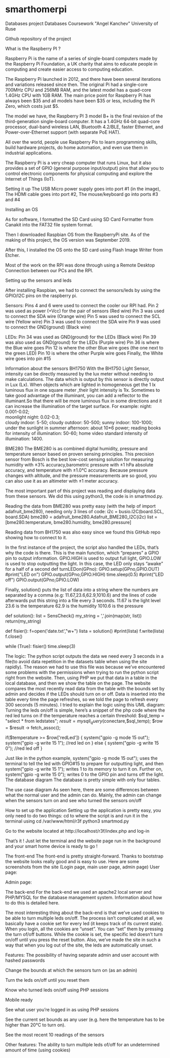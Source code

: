 # smarthomerpi
Databases project
Databases Coursework
"Angel Kanchev" University of Ruse

Github repository of the project



























What is the Raspberry PI ?

Raspberry Pi is the name of a series of single-board computers made by the Raspberry Pi Foundation, a UK charity that aims to educate people in computing and create easier access to computing education.

The Raspberry Pi launched in 2012, and there have been several iterations and variations released since then. The original Pi had a single-core 700MHz CPU and 256MB RAM, and the latest model has a quad-core 1.4GHz CPU with 1GB RAM. The main price point for Raspberry Pi has always been $35 and all models have been $35 or less, including the Pi Zero, which costs just $5.

The model we have, the Raspberry PI 3 model B+ is the final revision of the third-generation single-board computer. It has a 1.4GHz 64-bit quad-core processor, dual-band wireless LAN, Bluetooth 4.2/BLE, faster Ethernet, and Power-over-Ethernet support (with separate PoE HAT).

All over the world, people use Raspberry Pis to learn programming skills, build hardware projects, do home automation, and even use them in industrial applications.

The Raspberry Pi is a very cheap computer that runs Linux, but it also provides a set of GPIO (general purpose input/output) pins that allow you to control electronic components for physical computing and explore the Internet of Things (IoT).









Setting it up
The USB Micro power supply goes into port #1 (in the image),
The HDMI cable goes into port #2,
The mouse/keyboard go into ports #3 and #4

Installing an OS

As for software, I formatted the SD Card using SD Card Formatter from Canakit into the FAT32 file system format.

Then I downloaded Raspbian OS from the RaspberryPi site. As of the making of this project, the OS version was September 2019.

After this, I installed the OS onto the SD card using Flash Image Writer from Etcher.

Most of the work on the RPI was done through using a Remote Desktop Connection between our PCs and the RPI.




Setting up the sensors and leds

After installing Raspbian, we had to connect the sensors/leds by using the GPIO/I2C pins on the raspberry pi.

Sensors:
Pins 4 and 6 were used to connect the cooler our RPI had.
Pin 2 was used as power (+Vcc) for the  pair of sensors
(Red wire)
Pin 3 was used to connect the SDA wire
(Orange wire)
Pin 5 was used to connect the SCL wire
(Yellow wire)
Pin 3 was used to connect the SDA wire
Pin 9 was used to connect the GND(ground)
(Black wire)

LEDs:
Pin 34 was used as GND(ground) for the LEDs
(Black wire)
Pin 39 was also used as GND(ground) for the LEDs
(Purple wire)
Pin 36 is where the Blue wire goes
Pin 12 is where the other Blue wire goes (the one next to the green LED)
Pin 10 is where the other Purple wire goes
Finally, the White wire goes into pin #15


Information about the sensors
BH1750
With the BH1750 Light Sensor, intensity can be directly measured by the lux meter without needing to make calculations. The data which is output by this sensor is directly output in Lux (Lx). When objects which are lighted in homogeneous get the 1 lx luminous flux in one square      meter ,their light intensity is 1lx. Sometimes to take good advantage of the illuminant, you can add a reflector to the illuminant.So that there will be more luminous flux in some directions and it can increase the illumination of the target surface. 
For example:
night: 0.001-0.02;  
moonlight night: 0.02-0.3;  
cloudy indoor: 5-50;
cloudy outdoor: 50-500;
sunny indoor: 100-1000;
under the sunlight in summer afternoon: about 10*6 power; 
reading books for intensity of illumination: 50-60;
home video standard intensity of illumination: 1400.

BME280
The BME280 is as combined digital humidity, pressure and temperature sensor based on proven sensing principles. This precision sensor from Bosch is the best low-cost sensing solution for measuring humidity     with ±3% accuracy,barometric pressure with ±1 hPa absolute accuracy, and temperature with ±1.0°C accuracy. Because pressure changes with altitude, and the pressure measurements are so good, you can also use it as an altimeter with  ±1 meter accuracy.

The most important part of this project was reading and displaying data from these sensors. We did this using python3, the code is in smartmod.py.


Reading the data from BME280 was pretty easy (with the help of import adafruit_bme280), needing only 3 lines of code:
    i2c = busio.I2C(board.SCL, board.SDA)
    bme280 = adafruit_bme280.Adafruit_BME280_I2C(i2c)
    list = [bme280.temperature, bme280.humidity,   bme280.pressure]

Reading data from BH1750 was also easy since we found this GitHub repo showing how to connect to it.

In the first instance of the project, the script also handled the LEDs, that’s why the code is there. 
This is the main function, which “prepares” a GPIO pin to output information. GPIO.HIGH is used to output full light, GPIO.LOW is used to stop outputting the light. In this case, the LED only stays “awake” for a half of a second
def turnLEDon(GPno):
    GPIO.setup(GPno,GPIO.OUT)
    #print("LED on")
    GPIO.output(GPno,GPIO.HIGH)
    time.sleep(0.5)
    #print("LED off")
    GPIO.output(GPno,GPIO.LOW)

Finally, solution() puts the list of data into a string where the numbers are separated by a comma (e.g: 11.67,23.6,62.9,1010.6) and the lines of code afterwards put this string into a file every 3 seconds.
11.67 is the light level
23.6 is the temperature
62.9 is the humidity
1010.6 is the pressure




def solution():
    list = SensCheck()
    my_string = ','.join(map(str, list))
    return(my_string)

def fisier():
    f=open('date.txt',"w+")
    lista = solution()
    #print(lista)
    f.write(lista)
    f.close()
 
while (True):
    fisier()
    time.sleep(3)



The logic:
The python script outputs the data we need every 3 seconds in a file(to avoid data repetition in the datasets table when using the site rapidly).
The reason we had to use this file was because we’ve encountered some problems with the permissions when trying to run the python script right from the website.
 Then, using PHP we put that data in a table in the local database, and then we show the table on the page.
The website compares the most recently read data from the table with the bounds set by admin and decides if the LEDs should turn on or off.
Data is inserted into the table every time the page refreshes, so we told the page to refresh every 300 seconds (5 minutes).
I tried to explain the logic using this UML diagram:
Turning the leds on/off is simple, here’s a snippet of the php code where the red led turns on if the temperature reaches a certain threshold:
$sql_temp = "select * from ledstates";
$result = mysqli_query($conectare,$sql_temp);
$row = $result -> fetch_assoc();

if($temperature >= $row['redLed'])
{
	system("gpio -g mode 15 out");
   system("gpio -g write 15 1"); //red led on
}
else
{
         system("gpio -g write 15 0"); //red led off
}

Just like in the python example, system("gpio -g mode 15 out"); uses the terminal to tell the led with GPIO#15 to prepare for outputting light, and then system("gpio -g write 15 1"); writes 1 to its memory to turn it on.
Further on, system("gpio -g write 15 0"); writes 0 to the GPIO pin and turns off the light.
The database diagram
The database is pretty simple with only four tables.





The use case diagram
As seen here, there are some differences between what the normal user and the admin can do.
Mainly, the admin can change when the sensors turn on and see who turned the sensors on/off











How to set up the application
Setting up the application is pretty easy, you only need to do two things:
cd to where the script is and run it in the terminal using 
cd  /var/www/html/r3f
python3 smartmod.py

Go to the website located at
http://localhost/r3f/index.php
and log-in

That’s it ! Just let the terminal and the website page run in the background and your smart home device is ready to go !

The front-end
The front-end is pretty straight-forward. Thanks to bootstrap the website looks really good and is easy to use.
Here are some screenshots from the site (Login page, main user page, admin page)
User page:

Admin page:

The back-end
For the back-end we used an apache2 local server and PHP/MYSQL for the database management system.
Information about how to do this is detailed here.

The most interesting thing about the back-end is that we’ve used cookies to be able to turn multiple leds on/off.
The process isn’t complicated at all, we basically have a cookie set for every led (it keeps track of its current state). 
When you login, all the cookies are “unset”. You can “set” them by pressing the turn of/off buttons. While the cookie is set, the specific led doesn’t turn on/off until you press the reset button.
Also, we’ve made the site in such a way that when you log out of the site, the leds are automatically unset.

Features:
The possibility of having separate admin and user account with hashed passwords


Change the bounds at which the sensors turn on (as an admin)



Turn the leds on/off until you reset them


Know who turned leds on/off using PHP sessions






Mobile ready





















See what user you’re logged in as using PHP sessions

See the current set bounds as any user (e.g. here the temperature has to be higher than 20°C to turn on).

See the most recent 10 readings of the sensors


Other features:
The ability to turn multiple leds of/off for an undetermined amount of time (using cookies)



